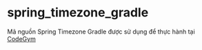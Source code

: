 # spring_timezone_gradle
Mã nguồn Spring Timezone Gradle được sử dụng để thực hành tại [CodeGym](https://codegym.vn)